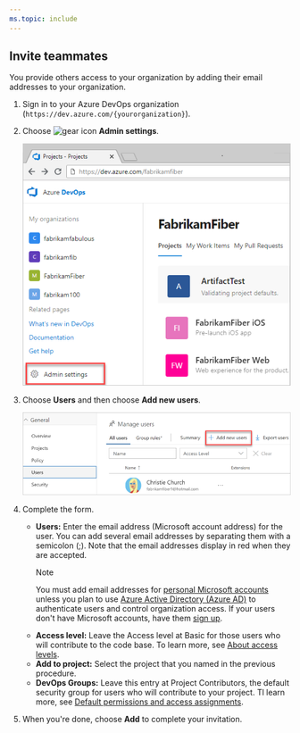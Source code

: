 ```yaml
---
ms.topic: include
---
```


## Invite teammates

You provide others access to your organization by adding their email addresses to your organization.

1. Sign in to your Azure DevOps organization (```https://dev.azure.com/{yourorganization}```).

2. Choose ![gear icon](../_img/icons/gear-icon.png) **Admin settings**.

   ![Open Admin Settings](_img/settings/open-admin-settings-vert.png)

3. Choose **Users** and then choose **Add new users**.

   ![Choose Add new users](../organizations/accounts/_img/_shared/add-new-users.png)

4. Complete the form.

   - **Users:** Enter the email address (Microsoft account address) for the user. You can add several email addresses by separating them with a semicolon (;). Note that the email addresses display in red when they are accepted.
     > [!Note]
     > You must add email addresses for [personal Microsoft accounts](https://account.microsoft.com/account?lang=en-US) unless you plan to use [Azure Active Directory (Azure AD)](https://azure.microsoft.com/documentation/articles/active-directory-whatis/) to authenticate users and control organization access.
     > If your users don't have Microsoft accounts, have them [sign up](https://signup.live.com/).
   - **Access level:** Leave the Access level at Basic for those users who will contribute to the code base. To learn more, see [About access levels](../organizations/security/access-levels.md).
   - **Add to project:** Select the project that you named in the previous procedure.
   - **DevOps Groups:** Leave this entry at Project Contributors, the default security group for users who will contribute to your project. Tl learn more, see [Default permissions and access assignments](../organizations/security/permissions-access.md).

5. When you're done, choose **Add** to complete your invitation.